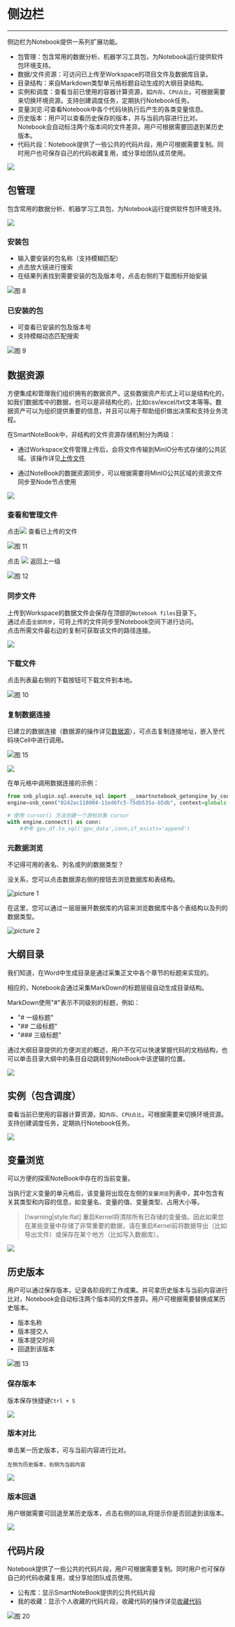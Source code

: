 # 侧边栏
---
侧边栏为Notebook提供一系列扩展功能。

* 包管理：包含常用的数据分析、机器学习工具包，为Notebook运行提供软件包环境支持。
* 数据/文件资源：可访问已上传至Workspace的项目文件及数据库目录。
* 目录结构：来自Markdown类型单元格标题自动生成的大纲目录结构。
* 实例和调度：查看当前已使用的容器计算资源，如`内存`、`CPU占比`，可根据需要来切换环境资源。支持创建调度任务，定期执行Notebook任务。
* 变量浏览:可查看Notebook中各个代码块执行后产生的各类变量信息。
* 历史版本：用户可以查看历史保存的版本，并与当前内容进行比对。Notebook会自动标注两个版本间的文件差异。用户可根据需要回退到某历史版本。
* 代码片段：Notebook提供了一些公共的代码片段，用户可根据需要复制。同时用户也可保存自己的代码收藏复用，或分享给团队成员使用。

![](/assets/cbl2.png)


## 包管理

包含常用的数据分析、机器学习工具包，为Notebook运行提供软件包环境支持。

![](/assets/hjaz.png)

### 安装包

* 输入要安装的包名称（支持模糊匹配）
* 点击放大镜进行搜索
* 在结果列表找到需要安装的包及版本号，点击右侧的下载图标开始安装

![图 8](../images/%E5%AE%89%E8%A3%85%E5%8C%85.png)  

### 已安装的包

- 可查看已安装的包及版本号
- 支持模糊动态匹配搜索

![图 9](../images/yianzhuangdebao%20.png)  


## 数据资源

方便集成和管理我们组织拥有的数据资产。这些数据资产形式上可以是结构化的，如我们数据库中的数据，也可以是非结构化的，比如csv/excel/txt文本等等。数据资产可以为组织提供重要的信息，并且可以用于帮助组织做出决策和支持业务流程。

在SmartNoteBook中，非结构的文件资源存储机制分为两级：

* 通过Workspace文件管理上传后，会将文件传输到MinIO分布式存储的公共区域。该操作详见<a href="../WorkSpace/Files.md" title="上传文件">上传文件</a>

* 通过NoteBook的数据资源同步，可以根据需要将MinIO公共区域的资源文件同步至Node节点使用

![](/assets/身教重于言教.png)


### 查看和管理文件

点击<img src="../images/%E8%BF%9B%E5%85%A5%E7%9B%AE%E5%BD%95.png"  style="display: inline-block;" />
查看已上传的文件

![图 11](../images/%E6%95%B0%E6%8D%AE%E8%B5%84%E6%BA%90.png)  

点击 <img src="../images/%E8%BF%94%E5%9B%9E%E7%AE%AD%E5%A4%B4.png"  style="display: inline-block;" />
返回上一级

![图 12](../images/%E8%BF%94%E5%9B%9E%E4%B8%8A%E4%B8%80%E7%BA%A7.png)  


### 同步文件

上传到Workspace的数据文件会保存在顶部的`Notebook files`目录下。  
通过点击`全部同步`，可将上传的文件同步至Notebook空间下进行访问。  
点击所需文件最右边的复制可获取该文件的路径连接。

![](/assets/tbwj.png)

### 下载文件

点击列表最右侧的下载按钮可下载文件到本地。

![图 10](../images/%E4%B8%8B%E8%BD%BD%E6%96%87%E4%BB%B6.png)  


### 复制数据连接

已建立的数据连接（数据源的操作详见<a href="../WorkSpace/DataSource.md" title="数据源">数据源</a>），可点击复制连接地址，嵌入至代码块Cell中进行调用。

![图 15](../images/%E6%95%B0%E6%8D%AE%E8%BF%9E%E6%8E%A5%E5%A4%8D%E5%88%B6.png)  

![](/assets/fzsjlj.png)

在单元格中调用数据连接的示例：

```py
from snb_plugin.sql.execute_sql import __smartnotebook_getengine_by_conn_id as snb_conn  
engine=snb_conn("0242ac110004-11ed6fc5-75db535a-b5db", context=globals())

# 使用 cursor() 方法创建一个游标对象 cursor
with engine.connect() as conn:
    #参考 gpu_df.to_sql('gpu_data',conn,if_exists='append')
```

### 元数据浏览

不记得可用的表名、列名或列的数据类型？

没关系，您可以点击数据源右侧的按钮去浏览数据库和表结构。

![picture 1](../images/%E6%95%B0%E6%8D%AE%E6%B5%8F%E8%A7%88%E5%99%A8.png)  

在这里，您可以通过一层层展开数据库的内容来浏览数据库中各个表结构以及列的数据类型。

![picture 2](../images/shujuliulanqi.png)  


## 大纲目录

我们知道，在Word中生成目录是通过采集正文中各个章节的标题来实现的。

相应的，Notebook会通过采集MarkDown的标题层级自动生成目录结构。

MarkDown使用"#"表示不同级别的标题，例如：
- "#  一级标题"
- "##  二级标题"
- "###  三级标题"

通过大纲目录提供的方便浏览的概述，用户不仅可以快速掌握代码的文档结构，也可以单击目录大纲中的条目自动跳转到NoteBook中该逻辑的位置。

![](/assets/mljg.png)

## 实例（包含调度）

查看当前已使用的容器计算资源，如`内存`、`CPU占比`，可根据需要来切换环境资源。支持创建调度任务，定期执行Notebook任务。


![](/assets/slhdd.png)


## 变量浏览

可以方便的探索NoteBook中存在的当前变量。

当执行定义变量的单元格后，该变量将出现在左侧的`变量浏览`列表中，其中包含有关其类型和内容的信息，如变量名、变量的值、变量类型、占用大小等。

> [!warning|style:flat]
> 重启Kernel将清除所有已存储的变量值。因此如果您在某些变量中存储了非常重要的数据，请在重启Kernel前将数据导出（比如导出文件）或保存在某个地方（比如写入数据库）。


![](/assets/blyl.png)

## 历史版本

用户可以通过保存版本，记录各阶段的工作成果。并可拿历史版本与当前内容进行比对，Notebook会自动标注两个版本间的文件差异。用户可根据需要替换成某历史版本。

- 版本名称
- 版本提交人
- 版本提交时间
- 回退到该版本

![图 13](../images/new%20banbnexinxi%20.png)  

### 保存版本

版本保存快捷键`Ctrl + S`

![](/assets/bubbxx.png)

### 版本对比

单击某一历史版本，可与当前内容进行比对。

`左侧为历史版本，右侧为当前内容`

![](/assets/bbdb.png)

### 版本回退

用户根据需要可回退至某历史版本，点击右侧的`回退`,将提示你是否回退到该版本。

![](/assets/htbb.png)

## 代码片段

Notebook提供了一些公共的代码片段，用户可根据需要复制。同时用户也可保存自己的代码收藏复用，或分享给团队成员使用。

- 公有库：显示SmartNoteBook提供的公共代码片段
- 我的收藏：显示个人收藏的代码片段，收藏代码的操作详见<a href="./Collections.md" title="收藏代码">收藏代码</a>
  
![图 20](../images/%E4%BB%A3%E7%A0%81%E7%89%87%E6%AE%B5new.png)  














